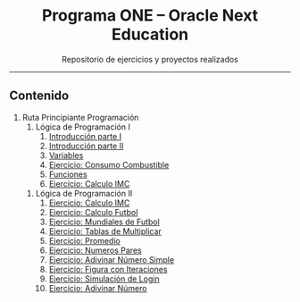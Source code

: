 <h1 align="center">Programa ONE – Oracle Next Education</h1>
<p align="center">Repositorio de ejercicios y proyectos realizados</p>
<hr>
<h2>Contenido</h2>
<ol>
  <li>Ruta Principiante Programación
    <ol>
      <li>Lógica de Programación I
        <ol>
          <li><a href="/ruta-principiante-programacion/logica-uno/introduccion-p1.html">Introducción parte I</a></li>
          <li><a href="/ruta-principiante-programacion/logica-uno/introduccion-p2.html">Introducción parte II</a></li>
          <li><a href="/ruta-principiante-programacion/logica-uno/variables.html">Variables</a></li>
          <li><a href="/ruta-principiante-programacion/logica-uno/calculo_consumo.html">Ejercicio: Consumo Combustible</a></li>
          <li><a href="/ruta-principiante-programacion/logica-uno/funciones.html">Funciones</a></li>
          <li><a href="/ruta-principiante-programacion/logica-uno/imc.html">Ejercicio: Calculo IMC</a></li>
        </ol>
      </li>
    </ol>
    <ol>
      <li>Lógica de Programación II
        <ol>
          <li><a href="/ruta-principiante-programacion/logica-uno/imc.html">Ejercicio: Calculo IMC</a></li>
          <li><a href="/ruta-principiante-programacion/logica-uno/futbol.html">Ejercicio: Calculo Futbol</a></li>
          <li><a href="/ruta-principiante-programacion/logica-uno/mundial.html">Ejercicio: Mundiales de Futbol</a></li>
          <li><a href="/ruta-principiante-programacion/logica-uno/tablas-multiplicar.html">Ejercicio: Tablas de Multiplicar</a></li>
          <li><a href="/ruta-principiante-programacion/logica-uno/promedio.html">Ejercicio: Promedio</a></li>
          <li><a href="/ruta-principiante-programacion/logica-uno/numeros-pares.html">Ejercicio: Numeros Pares</a></li>
          <li><a href="/ruta-principiante-programacion/logica-uno/juego_adivina.html">Ejercicio: Adivinar Número Simple</a></li>
          <li><a href="/ruta-principiante-programacion/logica-uno/estrella.html">Ejercicio: Figura con Iteraciones</a></li>
          <li><a href="/ruta-principiante-programacion/logica-uno/simulacion-login.html">Ejercicio: Simulación de Login</a></li>
          <li><a href="/ruta-principiante-programacion/logica-uno/juego-secreto3.html">Ejercicio: Adivinar Número</a></li>
        </ol>
      </li>
    </ol>
  </li>
</ol>